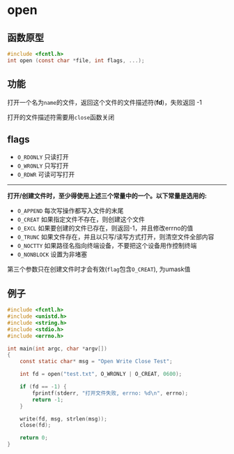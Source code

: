 # open

## 函数原型
```c
#include <fcntl.h>
int open (const char *file, int flags, ...);
```
## 功能
打开一个名为`name`的文件，返回这个文件的文件描述符(**fd**)，失败返回 -1

打开的文件描述符需要用`close`函数关闭

## flags
 - `O_RDONLY` 只读打开
 - `O_WRONLY` 只写打开 
 - `O_RDWR`   可读可写打开<br>
 ----------------------------------------------------------------
  __打开/创建文件时，至少得使用上述三个常量中的一个。以下常量是选用的:__

 - `O_APPEND` 每次写操作都写入文件的末尾
 - `O_CREAT` 如果指定文件不存在，则创建这个文件
 - `O_EXCL` 如果要创建的文件已存在，则返回-1，并且修改errno的值
 - `O_TRUNC` 如果文件存在，并且以只写/读写方式打开，则清空文件全部内容
 - `O_NOCTTY` 如果路径名指向终端设备，不要把这个设备用作控制终端
 - `O_NONBLOCK` 设置为非堵塞

第三个参数只在创建文件时才会有效(`flag`包含`O_CREAT`), 为umask值

## 例子

```c
#include <fcntl.h>
#include <unistd.h>
#include <string.h>
#include <stdio.h>
#include <errno.h>

int main(int argc, char *argv[])
{
	const static char* msg = "Open Write Close Test";

	int fd = open("test.txt", O_WRONLY | O_CREAT, 0600);

	if (fd == -1) {
		fprintf(stderr, "打开文件失败, errno: %d\n", errno);
		return -1;
	}

	write(fd, msg, strlen(msg));
	close(fd);

	return 0;
}

```
